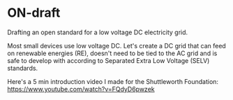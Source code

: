 # ON-draft
Drafting an open standard for a low voltage DC electricity grid.

Most small devices use low voltage DC. Let's create a DC grid that can feed on renewable energies (RE), doesn't need to be tied to the AC grid and is safe to develop with according to Separated Extra Low Voltage (SELV) standards.

Here's a 5 min introduction video I made for the Shuttleworth Foundation: https://www.youtube.com/watch?v=FQdyD6pwzek
